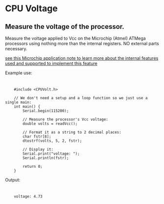 # CPU Voltage

## Measure the voltage of the processor.

Measure the voltage applied to Vcc on the Microchip (Atmel) ATMega processors using nothing more than the internal registers.
NO external parts necessary. 

[see this Microchip application note to learn more about the internal features used and supported to implement this feature](https://ww1.microchip.com/downloads/en/Appnotes/00002447A.pdf)

Example use:

#
```
    #include <CPUVolt.h>
    
    // We don't need a setup and a loop function so we just use a single main:
    int main() {
        Serial.begin(115200);
    
        // Measure the processor's Vcc voltage:
        double volts = readVcc();
    
        // Format it as a string to 2 decimal places:
        char fstr[8];
        dtostrf(volts, 5, 2, fstr);
    
        // Display it:
        Serial.print("voltage: ");
        Serial.println(fstr);
    
        return 0;
    }
```

Output:

#
```
    voltage: 4.73
```

